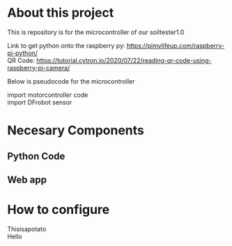 # About this project  
This is repository is for the microcontroller of our soiltester1.0  

Link to get python onto the raspberry py: https://pimylifeup.com/raspberry-pi-python/  
QR Code: https://tutorial.cytron.io/2020/07/22/reading-qr-code-using-raspberry-pi-camera/  

Below is pseudocode for the microcontroller  

import motorcontroller code  
import DFrobot sensor  

# Necesary Components  
## Python Code  
## Web app  

# How to configure  
Thisisapotato  
Hello  

